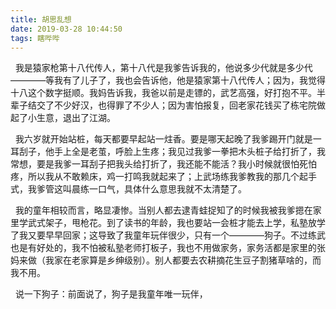 ```yaml
---
title: 胡思乱想
date: 2019-03-28 10:44:50
tags: 瞎哔哔
---
```


&nbsp;&nbsp;我是猿家枪第十八代传人，第十八代是我爹告诉我的，他说多少代就是多少代————等我有了儿子了，我也会告诉他，他是猿家第十八代传人；因为，我觉得十八这个数字挺顺。我妈告诉我，我爸以前是走镖的，武艺高强，好打抱不平。半辈子结交了不少好汉，也得罪了不少人；因为害怕报复，回老家花钱买了栋宅院做起了小生意，退出了江湖。

&nbsp;&nbsp;我六岁就开始站桩，每天都要早起站一炷香。要是哪天起晚了我爹踢开门就是一耳刮子，他手上全是老茧，呼脸上生疼；我见过我爹一拳把木头桩子给打折了，我常想，要是我爹一耳刮子把我头给打折了，我还能不能活？我小时候就很怕死怕疼，所以我从不敢赖床，鸡一打鸣我就起来了；上武场练我爹教我的那几个起手式，我爹管这叫晨练一口气，具体什么意思我就不太清楚了。

&nbsp;&nbsp;我的童年相较而言，略显凄惨。当别人都去逮青蛙捉知了的时候我被我爹摁在家里学武式架子，甩枪花。到了读书的年龄，我也要站一会桩才能去上学，私塾放学了我又要早早回家；这导致了我童年玩伴很少，只有一个————狗子。不过练武也是有好处的，我不怕被私塾老师打板子，我也不用做家务，家务活都是家里的张妈来做（我家在老家算是乡绅级别）。别人都要去农耕摘花生豆子割猪草啥的，而我不用。

&nbsp;&nbsp;说一下狗子：前面说了，狗子是我童年唯一玩伴，



